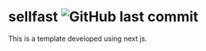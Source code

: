 # sellfast ![GitHub last commit](https://img.shields.io/github/last-commit/NishakMohomed/sellfast)
This is a template developed using next js.